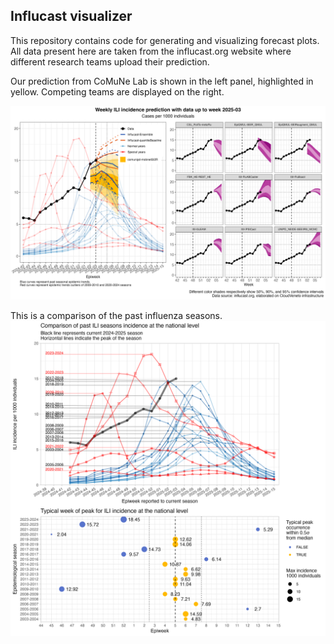 ## Influcast visualizer

This repository contains code for generating and visualizing forecast plots.
All data present here are taken from the influcast.org website where different research teams upload their prediction.

Our prediction from CoMuNe Lab is shown in the left panel, highlighted in yellow.
Competing teams are displayed on the right.

![Previsioni](./previsioni/plot_2025-03.png)

This is a comparison of the past influenza seasons.
![Maxima](./previsioni/plot_maxima.png)
